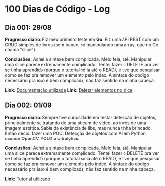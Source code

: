 # 100 Dias de Código - Log

## Dia 001: 29/08

**Progresso diário**: Fiz meu primeiro teste em **Go**. Fiz uma API REST com um CRUD simples de livros (sem banco, só manipulando uma array, que no Go chama "slice").

**Conclusões:** Achei a sintaxe bem complicada. Meio feia, até. Manipular uma slice parece extremamente complicado. Tentei fazer o DELETE pra ver se tinha aprendido (porque o tutorial só ia até o READ), e tive que pesquisar como se faz pra remover um elemento pelo index. A sintaxe do código necessário pra isso é bem complicada, não faz sentido na minha cabeça.

**Link:** [Documentação utilizada](https://go.dev/doc/tutorial/web-service-gin)
**Link:** [Deletar elementos no slice](https://www.geeksforgeeks.org/delete-elements-in-a-slice-in-golang/)

## Dia 002: 01/09

**Progresso diário**: Sempre tive curiosidade em testar detecção de objetos, principalmente se tratando de uma stream de vídeo, ao invés de uma imagem estática. Sabia da existência de libs, mas nunca tinha brincado. Então decidi fazer uma POC: Detecção de objetos com AI em Python usando OpenCV, YOLO e Ultralytics.

**Conclusões:** Achei a sintaxe bem complicada. Meio feia, até. Manipular uma slice parece extremamente complicado. Tentei fazer o DELETE pra ver se tinha aprendido (porque o tutorial só ia até o READ), e tive que pesquisar como se faz pra remover um elemento pelo index. A sintaxe do código necessário pra isso é bem complicada, não faz sentido na minha cabeça.

**Link:** [Tutorial utilizado](https://dipankarmedh1.medium.com/real-time-object-detection-with-yolo-and-webcam-enhancing-your-computer-vision-skills-861b97c78993)
